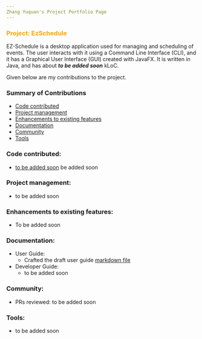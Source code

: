 ```yaml
---
Zhang Yuquan's Project Portfolio Page
---
```


### <span style="color:orange"> Project: EzSchedule </span>

EZ-Schedule is a desktop application used for managing and scheduling of events. The user interacts with it using a
Command Line Interface (CLI), and it has a Graphical User Interface (GUI) created with JavaFX. It is written in Java,
and has about ***to be added soon*** kLoC.

Given below are my contributions to the project.

### Summary of Contributions
* [Code contributed](#code-contributed-)
* [Project management](#project-management-)
* [Enhancements to existing features](#enhancements-to-existing-features-)
* [Documentation](#documentation-)
* [Community](#community-)
* [Tools](#tools-)


### Code contributed:
* [to be added soon](https://github.com/AY2223S2-CS2103-W17-3/tp)
be added soon

### Project management:
* to be added soon

### Enhancements to existing features:
* To be added soon

### Documentation:
* User Guide:
    * Crafted the draft user
      guide [markdown file](https://github.com/AY2223S2-CS2103-W17-3/tp/pull/27/commits/5b329d62e2dbc73966ab2a4e59998c8d0657c246)
* Developer Guide:
    * to be added soon

### Community:
* PRs reviewed: to be added soon

### Tools:
* to be added soon